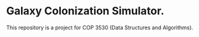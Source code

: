 # Galaxy Colonization Simulator.
This repository is a project for COP 3530 (Data Structures and Algorithms).

